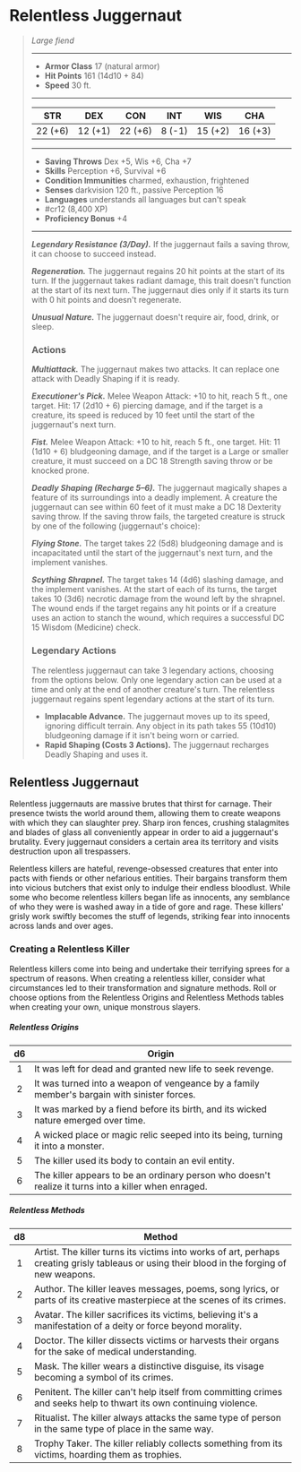 # Relentless Juggernaut
>*Large fiend*
>___
>- **Armor Class** 17 (natural armor)
>- **Hit Points** 161 (14d10 + 84)
>- **Speed** 30 ft.
>___
>|STR|DEX|CON|INT|WIS|CHA|
>|:---:|:---:|:---:|:---:|:---:|:---:|
>|22 (+6)|12 (+1)|22 (+6)|8 (-1)|15 (+2)|16 (+3)|
>___
>- **Saving Throws** Dex +5, Wis +6, Cha +7
>- **Skills** Perception +6, Survival +6
>- **Condition Immunities** charmed, exhaustion, frightened
>- **Senses** darkvision 120 ft., passive Perception 16
>- **Languages** understands all languages but can't speak
>- #cr12 (8,400 XP)
>- **Proficiency Bonus** +4
>___
>***Legendary Resistance (3/Day).*** If the juggernaut fails a saving throw, it can choose to succeed instead.  
>
>***Regeneration.*** The juggernaut regains 20 hit points at the start of its turn. If the juggernaut takes radiant damage, this trait doesn't function at the start of its next turn. The juggernaut dies only if it starts its turn with 0 hit points and doesn't regenerate.  
>
>***Unusual Nature.*** The juggernaut doesn't require air, food, drink, or sleep.  
>
>### Actions
>***Multiattack.*** The juggernaut makes two attacks. It can replace one attack with Deadly Shaping if it is ready.  
>
>***Executioner's Pick.*** Melee Weapon Attack: +10 to hit, reach 5 ft., one target. Hit: 17 (2d10 + 6) piercing damage, and if the target is a creature, its speed is reduced by 10 feet until the start of the juggernaut's next turn.  
>
>***Fist.*** Melee Weapon Attack: +10 to hit, reach 5 ft., one target. Hit: 11 (1d10 + 6) bludgeoning damage, and if the target is a Large or smaller creature, it must succeed on a DC 18 Strength saving throw or be knocked prone.  
>
>***Deadly Shaping (Recharge 5–6).*** The juggernaut magically shapes a feature of its surroundings into a deadly implement. A creature the juggernaut can see within 60 feet of it must make a DC 18 Dexterity saving throw. If the saving throw fails, the targeted creature is struck by one of the following (juggernaut's choice):  
>
>***Flying Stone.*** The target takes 22 (5d8) bludgeoning damage and is incapacitated until the start of the juggernaut's next turn, and the implement vanishes.  
>
>***Scything Shrapnel.*** The target takes 14 (4d6) slashing damage, and the implement vanishes. At the start of each of its turns, the target takes 10 (3d6) necrotic damage from the wound left by the shrapnel. The wound ends if the target regains any hit points or if a creature uses an action to stanch the wound, which requires a successful DC 15 Wisdom (Medicine) check.  
>
>### Legendary Actions
>The relentless juggernaut can take 3 legendary actions, choosing from the options below. Only one legendary action can be used at a time and only at the end of another creature's turn. The relentless juggernaut regains spent legendary actions at the start of its turn.
>
>- **Implacable Advance.** The juggernaut moves up to its speed, ignoring difficult terrain. Any object in its path takes 55 (10d10) bludgeoning damage if it isn't being worn or carried.
>- **Rapid Shaping (Costs 3 Actions).** The juggernaut recharges Deadly Shaping and uses it.

## Relentless Juggernaut

Relentless juggernauts are massive brutes that thirst for carnage. Their presence twists the world around them, allowing them to create weapons with which they can slaughter prey. Sharp iron fences, crushing stalagmites and blades of glass all conveniently appear in order to aid a juggernaut's brutality. Every juggernaut considers a certain area its territory and visits destruction upon all trespassers.

Relentless killers are hateful, revenge-obsessed creatures that enter into pacts with fiends or other nefarious entities. Their bargains transform them into vicious butchers that exist only to indulge their endless bloodlust. While some who become relentless killers began life as innocents, any semblance of who they were is washed away in a tide of gore and rage. These killers' grisly work swiftly becomes the stuff of legends, striking fear into innocents across lands and over ages.

### Creating a Relentless Killer
Relentless killers come into being and undertake their terrifying sprees for a spectrum of reasons. When creating a relentless killer, consider what circumstances led to their transformation and signature methods. Roll or choose options from the Relentless Origins and Relentless Methods tables when creating your own, unique monstrous slayers.

##### Relentless Origins
| d6 | Origin |
|:---:|---|
| 1 | It was left for dead and granted new life to seek revenge. |
| 2 | It was turned into a weapon of vengeance by a family member's bargain with sinister forces. |
| 3 | It was marked by a fiend before its birth, and its wicked nature emerged over time. |
| 4 | A wicked place or magic relic seeped into its being, turning it into a monster. |
| 5 | The killer used its body to contain an evil entity. |
| 6 | The killer appears to be an ordinary person who doesn't realize it turns into a killer when enraged. |

##### Relentless Methods
| d8 | Method |
|:---:|---|
| 1 | Artist. The killer turns its victims into works of art, perhaps creating grisly tableaus or using their blood in the forging of new weapons. |
| 2 | Author. The killer leaves messages, poems, song lyrics, or parts of its creative masterpiece at the scenes of its crimes. |
| 3 | Avatar. The killer sacrifices its victims, believing it's a manifestation of a deity or force beyond morality. |
| 4 | Doctor. The killer dissects victims or harvests their organs for the sake of medical understanding. |
| 5 | Mask. The killer wears a distinctive disguise, its visage becoming a symbol of its crimes. |
| 6 | Penitent. The killer can't help itself from committing crimes and seeks help to thwart its own continuing violence. |
| 7 | Ritualist. The killer always attacks the same type of person in the same type of place in the same way. |
| 8 | Trophy Taker. The killer reliably collects something from its victims, hoarding them as trophies. |
